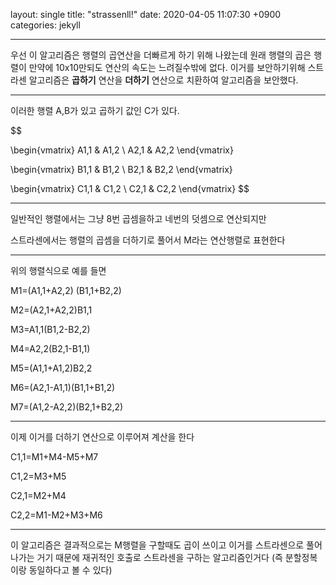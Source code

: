 layout: single
title:  "strassenll!"
date:   2020-04-05 11:07:30 +0900
categories: jekyll

---

우선 이 알고리즘은 행렬의 곱연산을 더빠르게 하기 위해 나왔는데 원래 행렬의 곱은 행렬이 만약에 10x10만되도 연산의 속도는 느려질수밖에 없다. 이거를 보안하기위해 스트라센 알고리즘은 **곱하기** 연산을 **더하기** 연산으로 치환하여 알고리즘을 보안했다.

---

이러한 행렬 A,B가 있고 곱하기 값인 C가 있다.

$$

\begin{vmatrix} A1,1 & A1,2 \\ A2,1 & A2,2 \end{vmatrix}

\begin{vmatrix} B1,1 & B1,2 \\ B2,1 & B2,2 \end{vmatrix}

\begin{vmatrix} C1,1 & C1,2 \\ C2,1 & C2,2 \end{vmatrix}
$$


---

일반적인 행렬에서는 그냥 8번 곱셈을하고 네번의 덧셈으로 연산되지만 

스트라센에서는 행렬의 곱셈을 더하기로 풀어서 M라는 연산행렬로  표현한다

---

위의 행렬식으로 예를 들면

M1=(A1,1+A2,2) (B1,1+B2,2)

M2=(A2,1+A2,2)B1,1

M3=A1,1(B1,2-B2,2)

M4=A2,2(B2,1-B1,1)

M5=(A1,1+A1,2)B2,2

M6=(A2,1-A1,1)(B1,1+B1,2)

M7=(A1,2-A2,2)(B2,1+B2,2)

---

이제 이거를 더하기 연산으로 이루어져 계산을 한다

C1,1=M1+M4-M5+M7

C1,2=M3+M5

C2,1=M2+M4

C2,2=M1-M2+M3+M6

---

이 알고리즘은 결과적으로는 M행렬을 구할때도 곱이 쓰이고 이거를 스트라센으로 풀어나가는 거기 때문에 재귀적인 호출로 스트라센을 구하는 알고리즘인거다 (즉 분할정복 이랑 동일하다고 볼 수 있다)